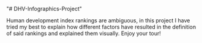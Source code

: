 "# DHV-Infographics-Project" 

Human development index rankings are ambiguous, in this project I have tried my best to explain how different factors have resulted in the definition of said rankings and explained them visually.
Enjoy your tour!

